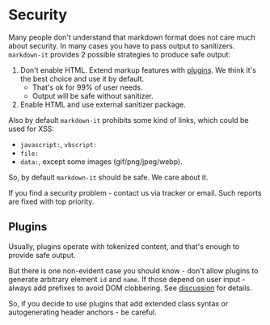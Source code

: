 # Security

Many people don't understand that markdown format does not care much about
security. In many cases you have to pass output to sanitizers. `markdown-it`
provides 2 possible strategies to produce safe output:

1. Don't enable HTML. Extend markup features with [plugins](https://www.npmjs.org/browse/keyword/markdown-it-plugin). We think it's the best choice and use it by default.
   - That's ok for 99% of user needs.
   - Output will be safe without sanitizer.
2. Enable HTML and use external sanitizer package.

Also by default `markdown-it` prohibits some kind of links, which could be used
for XSS:

- `javascript:`, `vbscript:`
- `file:`
- `data:`, except some images (gif/png/jpeg/webp).

So, by default `markdown-it` should be safe. We care about it.

If you find a security problem - contact us via tracker or email. Such reports
are fixed with top priority.


## Plugins

Usually, plugins operate with tokenized content, and that's enough to provide
safe output.

But there is one non-evident case you should know - don't allow plugins to
generate arbitrary element `id` and `name`. If those depend on user input -
always add prefixes to avoid DOM clobbering. See [discussion](https://github.com/markdown-it/markdown-it/issues/28) for details.

So, if you decide to use plugins that add extended class syntax or
autogenerating header anchors - be careful.
 
